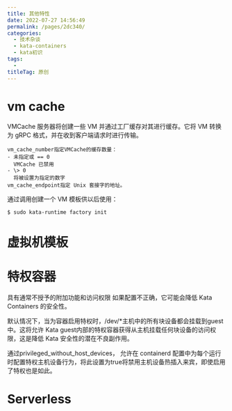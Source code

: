 ```yaml
---
title: 其他特性
date: 2022-07-27 14:56:49
permalink: /pages/2dc340/
categories:
  - 技术杂谈
  - kata-containers
  - kata初识
tags:
  - 
titleTag: 原创
---
```





# vm cache
VMCache 服务器将创建一些 VM 并通过工厂缓存对其进行缓存。它将 VM 转换为 gRPC 格式，并在收到客户端请求时进行传输。
```
vm_cache_number指定VMCache的缓存数量：
- 未指定或 == 0
  VMCache 已禁用
- \> 0
  将被设置为指定的数字
vm_cache_endpoint指定 Unix 套接字的地址。
```
通过调用创建一个 VM 模板供以后使用：
```
$ sudo kata-runtime factory init
```

# 虚拟机模板


# 特权容器
具有通常不授予的附加功能和访问权限
如果配置不正确，它可能会降低 Kata Containers 的安全性。

默认情况下，当为容器启用特权时，/dev/*主机中的所有块设备都会挂载到guest中。这将允许 Kata guest内部的特权容器获得从主机挂载任何块设备的访问权限，这是降低 Kata 安全性的潜在不良副作用。

通过privileged_without_host_devices， 允许在 containerd 配置中为每个运行时配置特权主机设备行为，将此设置为true将禁用主机设备热插入来宾，即使启用了特权也是如此。

# Serverless

